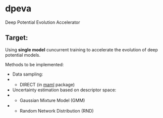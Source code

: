 # dpeva
Deep Potential Evolution Accelerator

## Target:
Using **single model** cuncurrent training to accelerate the evolution of deep potential models.

Methods to be implemented:
- Data sampling:
- - DIRECT (in [maml](https://github.com/materialsvirtuallab/maml) package)
- Uncertainty estimation based on descriptor space:
- - Gaussian Mixture Model (GMM)
- - Random Network Distribution (RND)
